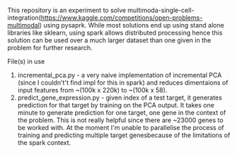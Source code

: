 This repository is an experiment to solve multimoda-single-cell-integration(https://www.kaggle.com/competitions/open-problems-multimodal) using pysaprk.
While most solutions end up using stand alone libraries like sklearn, using spark allows distributed processing hence this solution can be used over a much larger dataset than one given in the problem for further research.

File(s) in use 
1. incremental_pca.py - a very naive implementation of incremental PCA (since I couldn't't find impl for this in spark) and reduces dimentaions of input features from ~(100k x 220k) to ~(100k x 58).
2. predict_gene_expression.py - given index of a test target, it generates prediction for that target by training on the PCA output. It takes one minute to generate prediction for one target, one gene in the context of the problem. This is not really helpful since there are ~23000 genes to be worked with. At the moment I'm unable to parallelise the process of training and predicting multiple target genesbecause of the limitations of the spark context.
